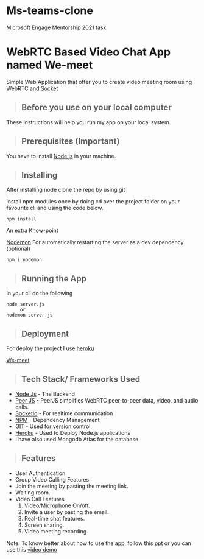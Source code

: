 # Ms-teams-clone
Microsoft Engage Mentorship 2021 task
# WebRTC Based Video Chat App named __We-meet__

Simple Web Application that offer you to create video meeting room using WebRTC and Socket

> ## Before you use on your local computer

These instructions will help you run my app on your local system.

> ## Prerequisites (Important)

You have to install [Node.js](https://nodejs.org/en/) in your machine.

> ## Installing

After installing node clone the repo by using git

Install npm modules once by doing cd over the project folder on your favourite cli and using the code below.

```
npm install
```
An extra Know-point

[Nodemon](https://www.npmjs.com/package/nodemon) For automatically restarting the server as a dev dependency (optional)

```
npm i nodemon 

```

> ## Running the App

In your cli do the following

```
node server.js
     or
nodemon server.js

```

> ## Deployment

For deploy the project I use [heroku](https://heroku.com)

[We-meet](https://we-meet-peeps.herokuapp.com/)

> ## Tech Stack/ Frameworks Used

-   [Node Js](https://nodejs.org/en/) - The Backend
-   [Peer JS](https://peerjs.com/) - PeerJS simplifies WebRTC peer-to-peer data, video, and audio calls.
-   [SocketIo](https://socket.io/) - For realtime communication
-   [NPM](https://www.npmjs.com/) - Dependency Management
-   [GIT](https://git-scm.com/) - Used for version control
-   [Heroku](https://heroku.com) - Used to Deploy Node.js applications
-   I have also used Mongodb Atlas for the database.


<!-- This is a blockquote -->

> ## Features
* User Authentication
* Group Video Calling Features
* Join the meeting by pasting the meeting link.
* Waiting room.
* Video Call Features
    1. Video/Microphone On/off.
    2. Invite a user by pasting the email.
    3. Real-time chat features.
    4. Screen sharing.
    5. Video meeting recording.

Note: To know better about how to use the app, follow this [ppt](https://drive.google.com/file/d/1vZlflUNOfekE3zpmkqevnge-wzn125jJ/view?usp=sharing)
 or
 you can use this [video demo](https://drive.google.com/file/d/1C0HzmmDXAip5_hpMyUtCPVvGtNImGB6u/view?usp=sharing)

